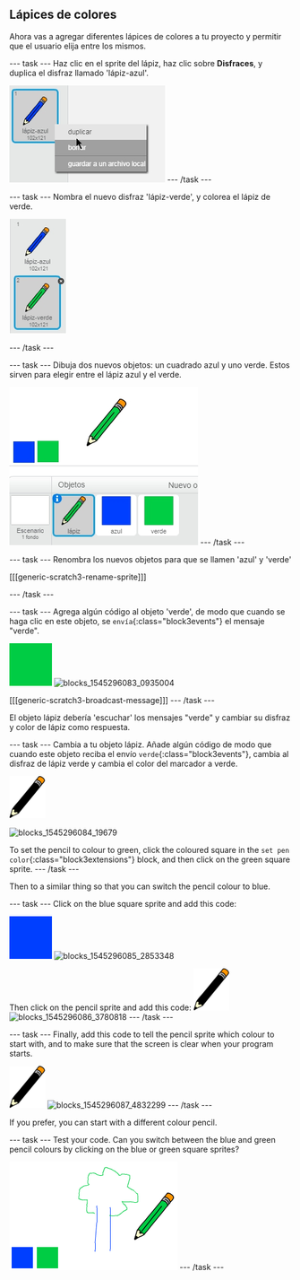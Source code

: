 ## Lápices de colores

Ahora vas a agregar diferentes lápices de colores a tu proyecto y permitir que el usuario elija entre los mismos.

\--- task \--- Haz clic en el sprite del lápiz, haz clic sobre **Disfraces**, y duplica el disfraz llamado 'lápiz-azul'.

![screenshot](images/paint-blue-duplicate.png) \--- /task \---

\--- task \--- Nombra el nuevo disfraz 'lápiz-verde', y colorea el lápiz de verde.

![Captura de pantalla](images/paint-pencil-green.png)

\--- /task \---

\--- task \--- Dibuja dos nuevos objetos: un cuadrado azul y uno verde. Estos sirven para elegir entre el lápiz azul y el verde.

![screenshot](images/paint-selectors.png) \--- /task \---

\--- task \--- Renombra los nuevos objetos para que se llamen 'azul' y 'verde'

[[[generic-scratch3-rename-sprite]]]

\--- /task \---

\--- task \--- Agrega algún código al objeto 'verde', de modo que cuando se haga clic en este objeto, se `envía`{:class="block3events"} el mensaje "verde".

![green square](images/green_square.png) ![blocks_1545296083_0935004](images/blocks_1545296083_0935004.png)

[[[generic-scratch3-broadcast-message]]] \--- /task \---

El objeto lápiz debería 'escuchar' los mensajes "verde" y cambiar su disfraz y color de lápiz como respuesta.

\--- task \--- Cambia a tu objeto lápiz. Añade algún código de modo que cuando este objeto reciba el envío `verde`{:class="block3events"}, cambia al disfraz de lápiz verde y cambia el color del marcador a verde.

![pencil](images/pencil.png)

![blocks_1545296084_19679](images/blocks_1545296084_19679.png)

To set the pencil to colour to green, click the coloured square in the `set pen color`{:class="block3extensions"} block, and then click on the green square sprite. \--- /task \---

Then to a similar thing so that you can switch the pencil colour to blue.

\--- task \--- Click on the blue square sprite and add this code:

![blue_square](images/blue_square.png) ![blocks_1545296085_2853348](images/blocks_1545296085_2853348.png)

Then click on the pencil sprite and add this code: ![pencil](images/pencil.png) ![blocks_1545296086_3780818](images/blocks_1545296086_3780818.png) \--- /task \---

\--- task \--- Finally, add this code to tell the pencil sprite which colour to start with, and to make sure that the screen is clear when your program starts.

![pencil](images/pencil.png) ![blocks_1545296087_4832299](images/blocks_1545296087_4832299.png) \--- /task \---

If you prefer, you can start with a different colour pencil.

\--- task \--- Test your code. Can you switch between the blue and green pencil colours by clicking on the blue or green square sprites?

![screenshot](images/paint-pens-test.png) \--- /task \---